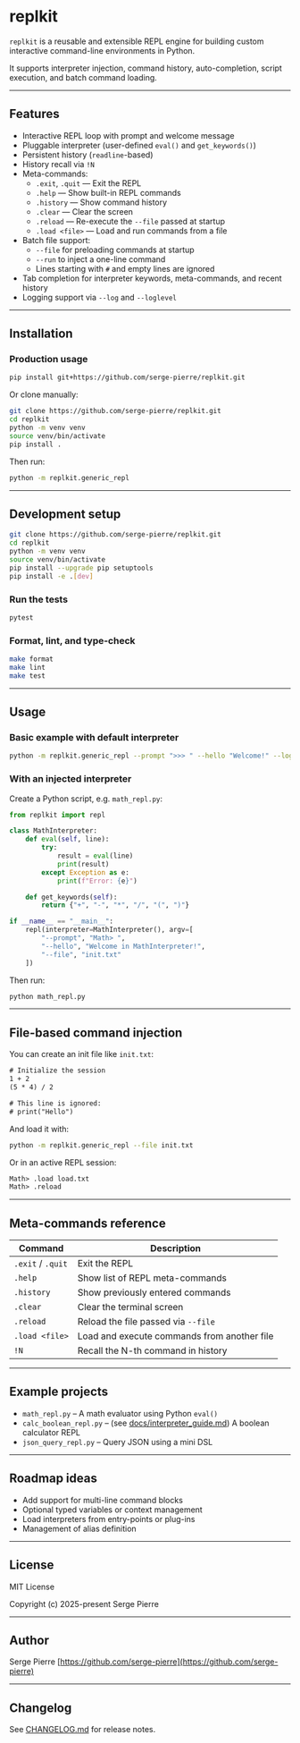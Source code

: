 # replkit

`replkit` is a reusable and extensible REPL engine for building custom interactive command-line environments in Python.

It supports interpreter injection, command history, auto-completion, script execution, and batch command loading.

---

## Features

- Interactive REPL loop with prompt and welcome message
- Pluggable interpreter (user-defined `eval()` and `get_keywords()`)
- Persistent history (`readline`-based)
- History recall via `!N`
- Meta-commands:
  - `.exit`, `.quit` — Exit the REPL
  - `.help` — Show built-in REPL commands
  - `.history` — Show command history
  - `.clear` — Clear the screen
  - `.reload` — Re-execute the `--file` passed at startup
  - `.load <file>` — Load and run commands from a file
- Batch file support:
  - `--file` for preloading commands at startup
  - `--run` to inject a one-line command
  - Lines starting with `#` and empty lines are ignored
- Tab completion for interpreter keywords, meta-commands, and recent history
- Logging support via `--log` and `--loglevel`

---

## Installation

### Production usage

```bash
pip install git+https://github.com/serge-pierre/replkit.git
```

Or clone manually:

```bash
git clone https://github.com/serge-pierre/replkit.git
cd replkit
python -m venv venv
source venv/bin/activate
pip install .
```

Then run:

```bash
python -m replkit.generic_repl
```

---

## Development setup

```bash
git clone https://github.com/serge-pierre/replkit.git
cd replkit
python -m venv venv
source venv/bin/activate
pip install --upgrade pip setuptools
pip install -e .[dev]
```

### Run the tests

```bash
pytest
```

### Format, lint, and type-check

```bash
make format
make lint
make test
```

---

## Usage

### Basic example with default interpreter

```bash
python -m replkit.generic_repl --prompt ">>> " --hello "Welcome!" --log repl.log
```

### With an injected interpreter

Create a Python script, e.g. `math_repl.py`:

```python
from replkit import repl

class MathInterpreter:
    def eval(self, line):
        try:
            result = eval(line)
            print(result)
        except Exception as e:
            print(f"Error: {e}")

    def get_keywords(self):
        return {"+", "-", "*", "/", "(", ")"}

if __name__ == "__main__":
    repl(interpreter=MathInterpreter(), argv=[
        "--prompt", "Math> ",
        "--hello", "Welcome in MathInterpreter!",
        "--file", "init.txt"
    ])
```

Then run:

```bash
python math_repl.py
```

---

## File-based command injection

You can create an init file like `init.txt`:

```txt
# Initialize the session
1 + 2
(5 * 4) / 2

# This line is ignored:
# print("Hello")
```

And load it with:

```bash
python -m replkit.generic_repl --file init.txt
```

Or in an active REPL session:

```txt
Math> .load load.txt
Math> .reload
```

---

## Meta-commands reference

| Command           | Description                                 |
| ----------------- | ------------------------------------------- |
| `.exit` / `.quit` | Exit the REPL                               |
| `.help`           | Show list of REPL meta-commands             |
| `.history`        | Show previously entered commands            |
| `.clear`          | Clear the terminal screen                   |
| `.reload`         | Reload the file passed via `--file`         |
| `.load <file>`    | Load and execute commands from another file |
| `!N`              | Recall the N-th command in history          |

---

## Example projects

- `math_repl.py` – A math evaluator using Python `eval()`
- `calc_boolean_repl.py` – (see [docs/interpreter_guide.md](docs/interpreter_guide.md)) A boolean calculator REPL
- `json_query_repl.py` – Query JSON using a mini DSL

---

## Roadmap ideas

- Add support for multi-line command blocks
- Optional typed variables or context management
- Load interpreters from entry-points or plug-ins
- Management of alias definition

---

## License

MIT License

Copyright (c) 2025-present Serge Pierre

---

## Author

Serge Pierre
[https://github.com/serge-pierre](https://github.com/serge-pierre)

---

## Changelog

See [CHANGELOG.md](CHANGELOG.md) for release notes.
